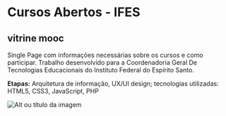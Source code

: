 # Cursos Abertos - IFES
## vitrine mooc

Single Page com informações necessárias sobre os cursos e como participar. 
Trabalho desenvolvido para a Coordenadoria Geral De Tecnologias Educacionais do Instituto Federal do Espírito Santo.

**Etapas:**
Arquitetura de informação, UX/UI design;
tecnologias utilizadas: HTML5, CSS3, JavaScript, PHP

![Alt ou título da imagem](/vitrine.png)

